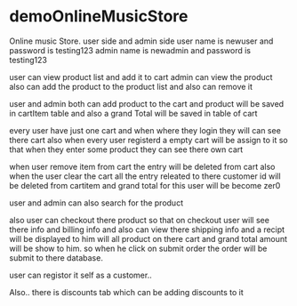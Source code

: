 # demoOnlineMusicStore


Online music Store.
user side and admin side
user name is newuser and password is testing123
admin name is  newadmin and password is testing123

user can view product list and add it to cart
admin can view the product also can add the product to the product list and also can remove it

user and admin both can add product to the cart and product will be saved in cartItem table
and also a grand Total will be saved in table of cart

every user have just one cart and when where they login they will can see there cart
also when every user registerd a empty cart will be assign to it
so that when they enter some product they can see there own cart

when user remove item from cart the entry will be deleted from cart
also when the user clear the cart all the entry releated to there customer id will be deleted from cartitem
and grand total for this user will be become zer0

user and admin can also search for the product

also user can checkout there product so that on checkout user will see there info and billing info and
also can view there shipping info and a recipt will be displayed to him will all product on there cart and
grand total amount will be show to him.
so when he click on submit order the order will be submit to there database.


user can registor it self as a customer.. 

Also.. there is discounts tab which can be adding discounts to it
